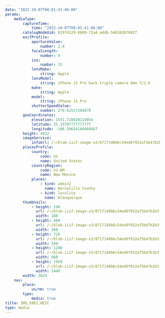 ```yaml
---
date: "2022-10-07T08:01:41-06:00"
params:
    mediaType:
        captureTime:
            time: "2022-10-07T08:01:41-06:00"
        catalogNodeUid: 0197d129-8869-72a4-addb-54616207092f
        exifProfile:
            apertureValue:
                number: 2.8
            focalLength:
                number: 9
            iso:
                number: 32
            lensMake:
                string: Apple
            lensModel:
                string: iPhone 13 Pro back triple camera 9mm f/2.8
            make:
                string: Apple
            model:
                string: iPhone 13 Pro
            shutterSpeedValue:
                number: 276.62517289878
        geoCoordinates:
            elevation: 1541.728820116054
            latitude: 35.19707777777777
            longitude: -106.59654166666667
        height: 4032
        imageService:
            infoUrl: /~/blob-iiif-image-v3/8717148b6c54ed6f932af5b47b2b3f110ce02b91d33f8c04b52a094962f3b4c7/info.json
        placesProfile:
            country:
                code: US
                name: United States
            countryRegion:
                code: US-NM
                name: New Mexico
            places:
                - kind: admin2
                  name: Bernalillo County
                - kind: locality
                  name: Albuquerque
        thumbnails:
            - height: 240
              url: /~/blob-iiif-image-v3/8717148b6c54ed6f932af5b47b2b3f110ce02b91d33f8c04b52a094962f3b4c7/full/180%2C240/0/default.jpg
              width: 180
            - height: 480
              url: /~/blob-iiif-image-v3/8717148b6c54ed6f932af5b47b2b3f110ce02b91d33f8c04b52a094962f3b4c7/full/360%2C480/0/default.jpg
              width: 360
            - height: 720
              url: /~/blob-iiif-image-v3/8717148b6c54ed6f932af5b47b2b3f110ce02b91d33f8c04b52a094962f3b4c7/full/540%2C720/0/default.jpg
              width: 540
            - height: 1280
              url: /~/blob-iiif-image-v3/8717148b6c54ed6f932af5b47b2b3f110ce02b91d33f8c04b52a094962f3b4c7/full/960%2C1280/0/default.jpg
              width: 960
            - height: 1920
              url: /~/blob-iiif-image-v3/8717148b6c54ed6f932af5b47b2b3f110ce02b91d33f8c04b52a094962f3b4c7/full/1440%2C1920/0/default.jpg
              width: 1440
        width: 3024
    nav:
        place:
            us/nm: true
        type:
            media: true
title: IMG_5961.HEIC
type: media
---
```

